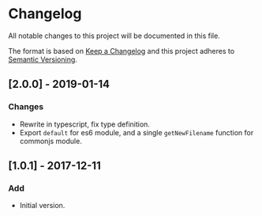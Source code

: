 # Changelog

All notable changes to this project will be documented in this file.

The format is based on [Keep a Changelog](http://keepachangelog.com/en/1.0.0/)
and this project adheres to [Semantic Versioning](http://semver.org/spec/v2.0.0.html).

## [2.0.0] - 2019-01-14

### Changes

- Rewrite in typescript, fix type definition.
- Export `default` for es6 module, and a single `getNewFilename` function for commonjs module.

## [1.0.1] - 2017-12-11

### Add

- Initial version.
